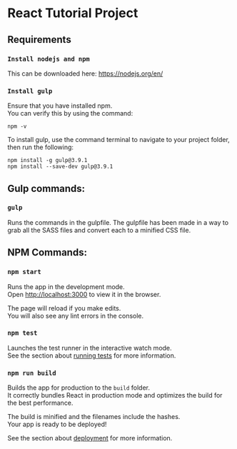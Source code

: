 # React Tutorial Project

## Requirements

### `Install nodejs and npm`
This can be downloaded here: https://nodejs.org/en/

### `Install gulp`
Ensure that you have installed npm.  
You can verify this by using the command:
```shell
npm -v
```

To install gulp, use the command terminal to navigate to your project folder, then run the following:
```shell
npm install -g gulp@3.9.1
npm install --save-dev gulp@3.9.1
```

## Gulp commands:
### `gulp`
Runs the commands in the gulpfile. The gulpfile has been made in a way to grab all the SASS files and convert each to a minified CSS file. 

## NPM Commands:

### `npm start`

Runs the app in the development mode.<br>
Open [http://localhost:3000](http://localhost:3000) to view it in the browser.

The page will reload if you make edits.<br>
You will also see any lint errors in the console.

### `npm test`

Launches the test runner in the interactive watch mode.<br>
See the section about [running tests](https://facebook.github.io/create-react-app/docs/running-tests) for more information.

### `npm run build`

Builds the app for production to the `build` folder.<br>
It correctly bundles React in production mode and optimizes the build for the best performance.

The build is minified and the filenames include the hashes.<br>
Your app is ready to be deployed!

See the section about [deployment](https://facebook.github.io/create-react-app/docs/deployment) for more information.
